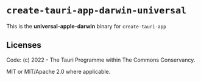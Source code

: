# `create-tauri-app-darwin-universal`

This is the **universal-apple-darwin** binary for `create-tauri-app`

## Licenses

Code: (c) 2022 - The Tauri Programme within The Commons Conservancy.

MIT or MIT/Apache 2.0 where applicable.
